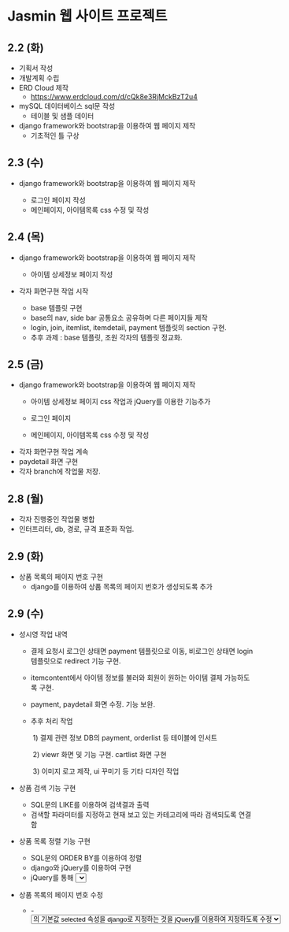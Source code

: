 # Jasmin 웹 사이트 프로젝트

## 2.2 (화)

* 기획서 작성
* 개발계획 수립
* ERD Cloud 제작
  * https://www.erdcloud.com/d/cQk8e3RjMckBzT2u4
* mySQL 데이터베이스 sql문 작성
  * 테이블 및 샘플 데이터
* django framework와 bootstrap을 이용하여 웹 페이지 제작
  * 기초적인 틀 구상



## 2.3 (수)

* django framework와 bootstrap을 이용하여 웹 페이지 제작

  * 로그인 페이지 작성
  * 메인페이지, 아이템목록 css 수정 및 작성


## 2.4 (목)

* django framework와 bootstrap을 이용하여 웹 페이지 제작
  * 아이템 상세정보 페이지 작성

* 각자 화면구현 작업 시작
  * base 템플릿 구현
  * base의 nav, side bar 공통요소 공유하며 다른 페이지들 제작
  * login, join, itemlist, itemdetail, payment 템플릿의 section 구현.
  * 추후 과제 : base 템플릿, 조원 각자의 템플릿 정교화.

## 2.5 (금)

* django framework와 bootstrap을 이용하여 웹 페이지 제작
  * 아이템 상세정보 페이지 css 작업과 jQuery를 이용한 기능추가

  * 로그인 페이지
  * 메인페이지, 아이템목록 css 수정 및 작성
* 각자 화면구현 작업 계속
* paydetail 화면 구현
* 각자 branch에 작업물 저장. 

## 2.8 (월)

* 각자 진행중인 작업물 병합
* 인터프리터, db, 경로, 규격 표준화 작업. 

## 2.9 (화)

* 상품 목록의 페이지 번호 구현
  * django를 이용하여 상품 목록의 페이지 번호가 생성되도록 추가

## 2.9 (수)

* 성시영  작업 내역

   - 결제 요청시 로그인 상태면 payment 템플릿으로 이동, 비로그인 상태면 login템플릿으로 redirect 기능 구현.

   - itemcontent에서 아이템  정보를 불러와 회원이 원하는 아이템 결제 가능하도록 구현. 

   - payment, paydetail 화면 수정. 기능 보완.

   - 추후 처리 작업 

     ​	1) 결제 관련 정보  DB의 payment, orderlist 등 테이블에 인서트

     ​	2) viewr 화면 및 기능 구현.  cartlist 화면 구현

     ​    3) 이미지 로고 제작, ui 꾸미기 등 기타 디자인 작업

   
* 상품 검색 기능 구현

   * SQL문의 LIKE를 이용하여 검색결과 출력
   * 검색할 파라미터를 지정하고 현재 보고 있는 카테고리에 따라 검색되도록 연결함

* 상품 목록 정렬 기능 구현

   *  SQL문의 ORDER BY를 이용하여 정렬
   * django와 jQuery를 이용하여 구현
   * jQuery를 통해 <select>를 바꾸는 것으로 <form>이 submit 되도록 함

* 상품 목록의 페이지 번호 수정

   * <form> - <select> - <option>의 기본값 selected 속성을 django로 지정하는 것을 jQuery를 이용하여 지정하도록 수정
